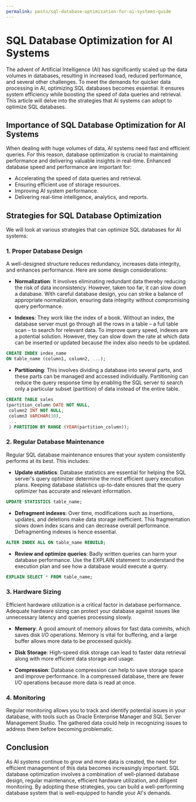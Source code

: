 ```yaml
---
permalink: posts/sql-database-optimization-for-ai-systems-guide
---
```


# SQL Database Optimization for AI Systems

The advent of Artificial Intelligence (AI) has significantly scaled up the data volumes in databases, resulting in increased load, reduced performance, and several other challenges. To meet the demands for quicker data processing in AI, optimizing SQL databases becomes essential. It ensures system efficiency while boosting the speed of data queries and retrieval. This article will delve into the strategies that AI systems can adopt to optimize SQL databases.

## Importance of SQL Database Optimization for AI Systems

When dealing with huge volumes of data, AI systems need fast and efficient queries. For this reason, database optimization is crucial to maintaining performance and delivering valuable insights in real-time. Enhanced database speed and performance are important for:

- Accelerating the speed of data queries and retrieval.
- Ensuring efficient use of storage resources.
- Improving AI system performance.
- Delivering real-time intelligence, analytics, and reports.

## Strategies for SQL Database Optimization

We will look at various strategies that can optimize SQL databases for AI systems:

### 1. Proper Database Design

A well-designed structure reduces redundancy, increases data integrity, and enhances performance. Here are some design considerations:

- **Normalization**: It involves eliminating redundant data thereby reducing the risk of data inconsistency. However, taken too far, it can slow down a database. With careful database design, you can strike a balance of appropriate normalization, ensuring data integrity without compromising query performance.

- **Indexes**: They work like the index of a book. Without an index, the database server must go through all the rows in a table – a full table scan – to search for relevant data. To improve query speed, indexes are a potential solution. However, they can slow down the rate at which data can be inserted or updated because the index also needs to be updated.

```SQL
CREATE INDEX index_name
ON table_name (column1, column2, ...);
```

- **Partitioning**: This involves dividing a database into several parts, and these parts can be managed and accessed individually. Partitioning can reduce the query response time by enabling the SQL server to search only a particular subset (partition) of data instead of the entire table.

```SQL
CREATE TABLE sales
(partition_column DATE NOT NULL,
 column2 INT NOT NULL,
 column3 VARCHAR(30),
 ...
 ) PARTITION BY RANGE (YEAR(partition_column));
```

### 2. Regular Database Maintenance

Regular SQL database maintenance ensures that your system consistently performs at its best. This includes:

- **Update statistics**: Database statistics are essential for helping the SQL server's query optimizer determine the most efficient query execution plans. Keeping database statistics up-to-date ensures that the query optimizer has accurate and relevant information.

```SQL
UPDATE STATISTICS table_name;
```

- **Defragment indexes**: Over time, modifications such as insertions, updates, and deletions make data storage inefficient. This fragmentation slows down index scans and can decrease overall performance. Defragmenting indexes is hence essential.

```SQL
ALTER INDEX ALL ON table_name REBUILD;
```

- **Review and optimize queries**: Badly written queries can harm your database performance. Use the EXPLAIN statement to understand the execution plan and see how a database would execute a query.

```SQL
EXPLAIN SELECT * FROM table_name;
```

### 3. Hardware Sizing

Efficient hardware utilization is a critical factor in database performance. Adequate hardware sizing can protect your database against issues like unnecessary latency and queries processing slowly.

- **Memory**: A good amount of memory allows for fast data commits, which saves disk I/O operations. Memory is vital for buffering, and a large buffer allows more data to be processed quickly.

- **Disk Storage**: High-speed disk storage can lead to faster data retrieval along with more efficient data storage and usage.

- **Compression**: Database compression can help to save storage space and improve performance. In a compressed database, there are fewer I/O operations because more data is read at once.

### 4. Monitoring

Regular monitoring allows you to track and identify potential issues in your database, with tools such as Oracle Enterprise Manager and SQL Server Management Studio. The gathered data could help in recognizing issues to address them before becoming problematic.

## Conclusion

As AI systems continue to grow and more data is created, the need for efficient management of this data becomes increasingly important. SQL database optimization involves a combination of well-planned database design, regular maintenance, efficient hardware utilization, and diligent monitoring. By adopting these strategies, you can build a well-performing database system that is well-equipped to handle your AI's demands.
